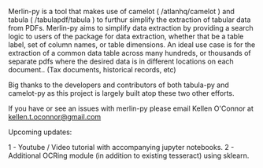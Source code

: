 Merlin-py is a tool that makes use of camelot ( /atlanhq/camelot ) and tabula ( /tabulapdf/tabula ) to furthur simplify the extraction of tabular data from PDFs. Merlin-py aims to simplify data extraction by providing a search logic to users of the package for data extraction, whether that be a table label, set of column names, or table dimensions. An ideal use case is for the extraction of a common data table across many hundreds, or thousands of separate pdfs where the desired data is in different locations on each document.. (Tax documents, historical records, etc)

Big thanks to the developers and contributors of both tabula-py and camelot-py as this project is largely built atop these two other efforts.

If you have or see an issues with merlin-py please email Kellen O'Connor at kellen.t.oconnor@gmail.com

Upcoming updates:

1 - Youtube / Video tutorial with accompanying jupyter notebooks.
2 - Additional OCRing module (in addition to existing tesseract) using sklearn.
